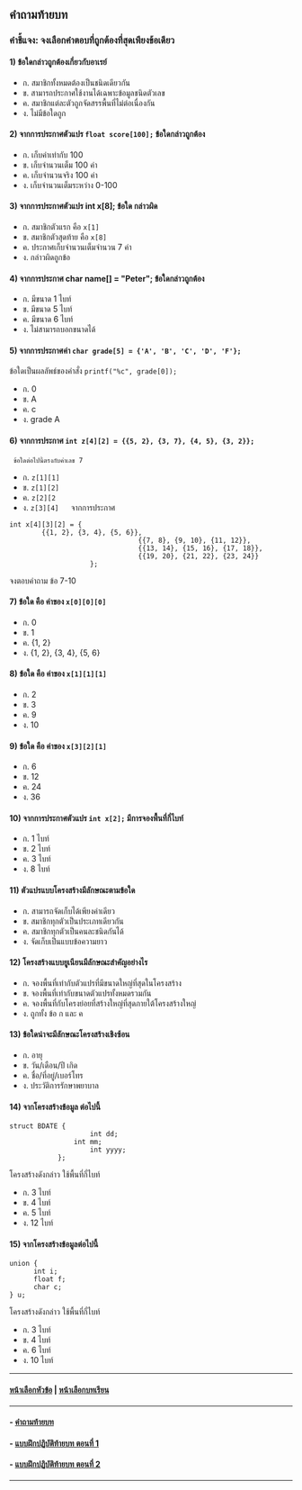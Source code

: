 ## คำถามท้ายบท

### คำชี้แจง: จงเลือกคำตอบที่ถูกต้องที่สุดเพียงข้อเดียว
#### 1)  ข้อใดกล่าวถูกต้องเกี่ยวกับอาเรย์
* ก.  สมาชิกทั้งหมดต้องเป็นชนิดเดียวกัน		
* ข.  สามารถประกาศใช้งานได้เฉพาะข้อมูลชนิดตัวเลข
* ค.  สมาชิกแต่ละตัวถูกจัดสรรพื้นที่ไม่ต่อเนื่องกัน
* ง.  ไม่มีข้อใดถูก
#### 2)  จากการประกาศตัวแปร ```float score[100];``` ข้อใดกล่าวถูกต้อง
* ก.  เก็บค่าเท่ากับ 100				
* ข.  เก็บจำนวนเต็ม 100 ค่า
* ค.  เก็บจำนวนจริง 100 ค่า			
* ง.  เก็บจำนวนเต็มระหว่าง 0-100
#### 3)  จากการประกาศตัวแปร int x[8]; ข้อใด กล่าวผิด
* ก.  สมาชิกตัวแรก คือ ```x[1]```	
* ข.  สมาชิกตัวสุดท้าย คือ ```x[8]```
* ค.  ประกาศเก็บจำนวนเต็มจำนวน 7 ค่า		
* ง.  กล่าวผิดถูกข้อ
#### 4)  จากการประกาศ char name[] = "Peter"; ข้อใดกล่าวถูกต้อง
* ก.  มีขนาด 1 ไบท์				
* ข.  มีขนาด 5 ไบท์
* ค.  มีขนาด 6 ไบท์				
* ง.  ไม่สามารถบอกขนาดได้
#### 5)  จากการประกาศค่า ```char grade[5] = {'A', 'B', 'C', 'D', 'F'}; ```
ข้อใดเป็นผลลัพธ์ของคำสั่ง ```printf("%c", grade[0]);```
* ก.  0						
* ข.  A
* ค.  c						
* ง.  grade A
#### 6)  จากการประกาศ ```int z[4][2] = {{5, 2}, {3, 7}, {4, 5}, {3, 2}};```
     ข้อใดต่อไปนี้ตรงกับค่าเลข 7
* ก.  ```z[1][1]```				
* ข.  ```z[1][2]```
* ค.  ```z[2][2```					
* ง.  ```z[3][4]```
 
จากการประกาศ 

```
int x[4][3][2] = {  
      	{{1, 2}, {3, 4}, {5, 6}}, 
                            	{{7, 8}, {9, 10}, {11, 12}}, 
                            	{{13, 14}, {15, 16}, {17, 18}}, 
                            	{{19, 20}, {21, 22}, {23, 24}}
                  	};
```

จงตอบคำถาม ข้อ 7-10
#### 7)   ข้อใด คือ ค่าของ ```x[0][0][0]```
* ก.  0						
* ข.  1
* ค.  {1, 2}					
* ง.  {1, 2}, {3, 4}, {5, 6}
#### 8)   ข้อใด คือ ค่าของ ```x[1][1][1]``` 
* ก.  2						
* ข.  3
* ค.  9						
* ง.  10
#### 9)   ข้อใด คือ ค่าของ ```x[3][2][1]``` 
* ก.  6						
* ข.  12
* ค.  24						
* ง.  36
#### 10)   จากการประกาศตัวแปร ```int x[2];``` มีการจองพื้นที่กี่ไบท์  
* ก.  1 ไบท์					
* ข.  2 ไบท์
* ค.  3 ไบท์					
* ง.  8 ไบท์
#### 11)  ตัวแปรแบบโครงสร้างมีลักษณะตามข้อใด
* ก.  สามารถจัดเก็บได้เพียงค่าเดียว		
* ข.  สมาชิกทุกตัวเป็นประเภทเดียวกัน
* ค.  สมาชิกทุกตัวเป็นคนละชนิดกันได้		
* ง.  จัดเก็บเป็นแบบข้อความยาว
#### 12)  โครงสร้างแบบยูเนียนมีลักษณะสำคัญอย่างไร
* ก.  จองพื้นที่เท่ากับตัวแปรที่มีขนาดใหญ่ที่สุดในโครงสร้าง				
* ข.  จองพื้นที่เท่ากับขนาดตัวแปรทั้งหมดรวมกัน
* ค.  จองพื้นที่กับโครงย่อยที่สร้างใหญ่ที่สุดภายใต้โครงสร้างใหญ่
* ง.  ถูกทั้ง ข้อ ก และ ค
#### 13)  ข้อใดน่าจะมีลักษณะโครงสร้างเชิงซ้อน
* ก.  อายุ						
* ข.  วัน/เดือน/ปี เกิด
* ค.  ชื่อ/ที่อยู่/เบอร์โทร				
* ง.  ประวัติการรักษาพยาบาล
#### 14)  จากโครงสร้างข้อมูล ต่อไปนี้

```
struct BDATE {                  
        			int dd;
       			int mm;
        			int yyyy;
    		};
```

โครงสร้างดังกล่าว ใช้พื้นที่กี่ไบท์
      
* ก.  3 ไบท์					
* ข.  4 ไบท์
* ค.  5 ไบท์					
* ง.  12 ไบท์
#### 15)  จากโครงสร้างข้อมูลต่อไปนี้

```
union {
      int i;
      float f;
      char c;
} u;
```

โครงสร้างดังกล่าว ใช้พื้นที่กี่ไบท์

* ก.  3 ไบท์					
* ข.  4 ไบท์
* ค.  6 ไบท์					
* ง.  10 ไบท์

---
#### [หน้าเลือกหัวข้อ](README.md) | [หน้าเลือกบทเรียน](../README.md)
---
#### - [คำถามท้ายบท](0730.md)
#### - [แบบฝึกปฏิบัติท้ายบท ตอนที่ 1](0750.md)
#### - [แบบฝึกปฏิบัติท้ายบท ตอนที่ 2](0770.md)
---

